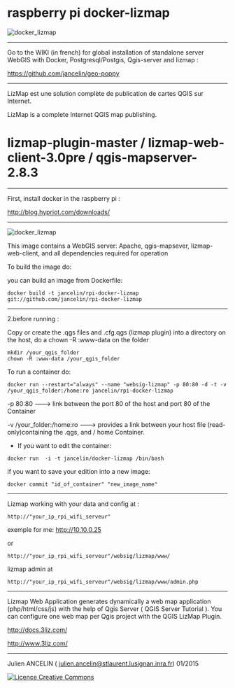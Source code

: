 raspberry pi docker-lizmap 
=============

![docker_lizmap](https://cloud.githubusercontent.com/assets/6421175/5647770/4ac27af4-9689-11e4-809a-dce0c2d60b1c.png)
__________________________________________________________________

Go to the WIKI (in french) for global installation of standalone server WebGIS with Docker, Postgresql/Postgis, Qgis-server and lizmap :

https://github.com/jancelin/geo-poppy

____________________________________________________________________

LizMap est une solution complète de publication de cartes QGIS sur Internet.

LizMap is a complete Internet QGIS map publishing.

lizmap-plugin-master / lizmap-web-client-3.0pre / qgis-mapserver-2.8.3 
=============
____________________________________________________________________

First, install docker in the raspberry pi : 

http://blog.hypriot.com/downloads/

_____________________________________________________________________


![docker_lizmap](https://cloud.githubusercontent.com/assets/6421175/11306745/27df8ff2-8fb4-11e5-9624-c51fd70b6956.jpg)

This image contains a WebGIS server: 
Apache, qgis-mapsever, lizmap-web-client, and all dependencies required for operation


To build the image do:

 you can build an image from Dockerfile:

```
docker build -t jancelin/rpi-docker-lizmap git://github.com/jancelin/rpi-docker-lizmap

```

-----------------------------------------------------------------------------------

2.before running :  

Copy or create the .qgs files and .cfg.qgs (lizmap plugin) into a directory on the host, do a chown -R :www-data on the folder

```
mkdir /your_qgis_folder
chown -R :www-data /your_qgis_folder
```

To run a container do:
```
docker run --restart="always" --name "websig-lizmap" -p 80:80 -d -t -v /your_qgis_folder:/home:ro jancelin/rpi-docker-lizmap
```

-p 80:80 ---> link between the port 80 of the host  and port 80 of the Container

-v /your_folder:/home:ro ---> provides a link between your host file (read-only)containing the .qgs, and / home Container.

* If you want to edit the container: 
```
docker run  -i -t jancelin/docker-lizmap /bin/bash 
```
if you want to save your edition into a new image: 
```
docker commit "id_of_container" "new_image_name"
```
____________________________________________________________________________________


Lizmap working with your data and config at : 

```
http://"your_ip_rpi_wifi_serveur"
```
exemple for me: http://10.10.0.25

or
```
http://"your_ip_rpi_wifi_serveur"/websig/lizmap/www/
```
lizmap admin at 
```
http://"your_ip_rpi_wifi_serveur"/websig/lizmap/www/admin.php
```
____________________________________________________________________________________

Lizmap Web Application generates dynamically a web map application (php/html/css/js) with the help of Qgis Server ( QGIS Server Tutorial ). You can configure one web map per Qgis project with the QGIS LizMap Plugin.

http://docs.3liz.com/

http://www.3liz.com/

____________________________________________________________________________________

Julien ANCELIN ( julien.ancelin@stlaurent.lusignan.inra.fr) 01/2015

<a rel="license" href="http://creativecommons.org/licenses/by-sa/4.0/"><img alt="Licence Creative Commons" style="border-width:0" src="https://i.creativecommons.org/l/by-sa/4.0/88x31.png" /></a>

